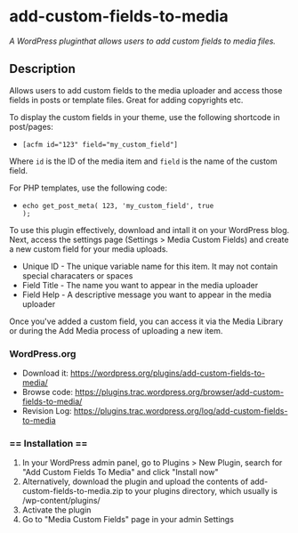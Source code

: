 # add-custom-fields-to-media
_A WordPress pluginthat allows users to add custom fields to media files._

## Description

Allows users to add custom fields to the media uploader and access those fields in posts or template files. Great for adding copyrights etc.

To display the custom fields in your theme, use the following shortcode in post/pages:

* <code>[acfm id="123" field="my_custom_field"]</code>

Where <code>id</code> is the ID of the media item and <code>field</code> is the name of the custom field.

For PHP templates, use the following code:

* <code>echo get_post_meta( 123, 'my_custom_field', true );</code>

To use this plugin effectively, download and intall it on your WordPress blog. Next, access the settings page (Settings > Media Custom Fields) and create a new custom field for your media uploads.

* Unique ID - The unique variable name for this item. It may not contain special characaters or spaces
* Field Title - The name you want to appear in the media uploader
* Field Help - A descriptive message you want to appear in the media uploader

Once you've added a custom field, you can access it via the Media Library or during the Add Media process of uploading a new item.

### WordPress.org

* Download it: https://wordpress.org/plugins/add-custom-fields-to-media/
* Browse code: https://plugins.trac.wordpress.org/browser/add-custom-fields-to-media/
* Revision Log: https://plugins.trac.wordpress.org/log/add-custom-fields-to-media

### == Installation ==

1. In your WordPress admin panel, go to Plugins > New Plugin, search for "Add Custom Fields To Media" and click "Install now"
2. Alternatively, download the plugin and upload the contents of add-custom-fields-to-media.zip to your plugins directory, which usually is /wp-content/plugins/
3. Activate the plugin
4. Go to "Media Custom Fields" page in your admin Settings
